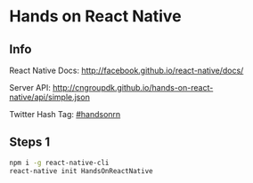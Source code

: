 # Hands on React Native

## Info

React Native Docs: http://facebook.github.io/react-native/docs/

Server API: http://cngroupdk.github.io/hands-on-react-native/api/simple.json

Twitter Hash Tag: [#handsonrn](https://twitter.com/search?q=%23handsonrn&src=typd)

## Steps 1

```bash
npm i -g react-native-cli
react-native init HandsOnReactNative
```
